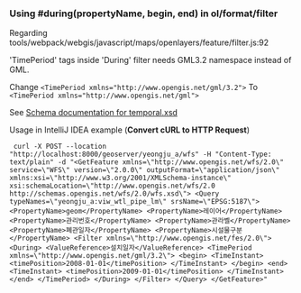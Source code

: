 ### Using #during(propertyName, begin, end) in ol/format/filter

Regarding tools/webpack/webgis/javascript/maps/openlayers/feature/filter.js:92

'TimePeriod' tags inside 'During' filter needs GML3.2 namespace instead of GML.

Change `<TimePeriod xmlns="http://www.opengis.net/gml/3.2">`
To `<TimePeriod xmlns="http://www.opengis.net/gml">`

See [Schema documentation for temporal.xsd](https://www.mediamaps.ch/ogc/schemas-xsdoc/sld/1.1.0/temporal_xsd.html)

Usage in IntelliJ IDEA example (**Convert cURL to HTTP Request**)

` 
curl -X POST --location "http://localhost:8000/geoserver/yeongju_a/wfs"
    -H "Content-Type: text/plain"
    -d "<GetFeature xmlns=\"http://www.opengis.net/wfs/2.0\" service=\"WFS\" version=\"2.0.0\" outputFormat=\"application/json\"
            xmlns:xsi=\"http://www.w3.org/2001/XMLSchema-instance\"
            xsi:schemaLocation=\"http://www.opengis.net/wfs/2.0 http://schemas.opengis.net/wfs/2.0/wfs.xsd\">
    <Query typeNames=\"yeongju_a:viw_wtl_pipe_lm\" srsName=\"EPSG:5187\">
        <PropertyName>geom</PropertyName>
        <PropertyName>레이어</PropertyName>
        <PropertyName>관리번호</PropertyName>
        <PropertyName>관라벨</PropertyName>
        <PropertyName>폐관일자</PropertyName>
        <PropertyName>시설물구분</PropertyName>
        <Filter xmlns=\"http://www.opengis.net/fes/2.0\">
            <During>
                <ValueReference>설치일자</ValueReference>
                <TimePeriod xmlns=\"http://www.opengis.net/gml/3.2\">
                    <begin>
                        <TimeInstant>
                            <timePosition>2008-01-01</timePosition>
                        </TimeInstant>
                    </begin>
                    <end>
                        <TimeInstant>
                            <timePosition>2009-01-01</timePosition>
                        </TimeInstant>
                    </end>
                </TimePeriod>
            </During>
        </Filter>
    </Query>
</GetFeature>"
`

